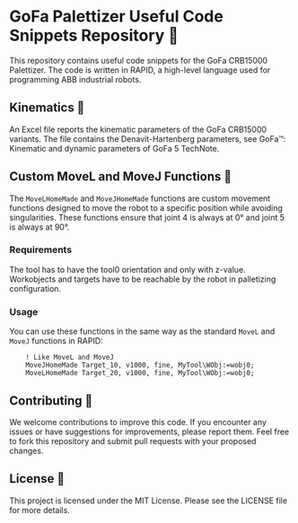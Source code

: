 # GoFa Palettizer Useful Code Snippets Repository 🤖

This repository contains useful code snippets for the GoFa CRB15000 Palettizer. The code is written in RAPID, a high-level language used for programming ABB industrial robots.

## Kinematics 🦕

An Excel file reports the kinematic parameters of the GoFa CRB15000 variants. The file contains the Denavit-Hartenberg parameters, see GoFa™: Kinematic and dynamic parameters
of GoFa 5 TechNote.

## Custom MoveL and MoveJ Functions 🤖

The `MoveLHomeMade` and `MoveJHomeMade` functions are custom movement functions designed to move the robot to a specific position while avoiding singularities. These functions ensure that joint 4 is always at 0° and joint 5 is always at 90°. 

### Requirements 

The tool has to have the tool0 orientation and only with z-value. Workobjects and targets have to be reachable by the robot in palletizing configuration.

### Usage 

You can use these functions in the same way as the standard `MoveL` and `MoveJ` functions in RAPID:

```RAPID
    ! Like MoveL and MoveJ
    MoveJHomeMade Target_10, v1000, fine, MyTool\WObj:=wobj0;
    MoveLHomeMade Target_20, v1000, fine, MyTool\WObj:=wobj0;
```

## Contributing 🚀
We welcome contributions to improve this code. If you encounter any issues or have suggestions for improvements, please report them. Feel free to fork this repository and submit pull requests with your proposed changes.

## License 📝
This project is licensed under the MIT License. Please see the LICENSE file for more details.